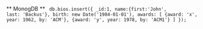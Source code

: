 ** MonogDB **
	<code>
		  db.bios.insert({
				_id:1, name:{first:'John', last: 'Backus'}, 
				birth: new Date('1984-01-01'), 
				awards: [
					{award: 'x', year: 1962, by: 'ACM'}, 
					{award: 'y', year: 1978, by: 'ACM1'}
        			]
   		});
	</code>
